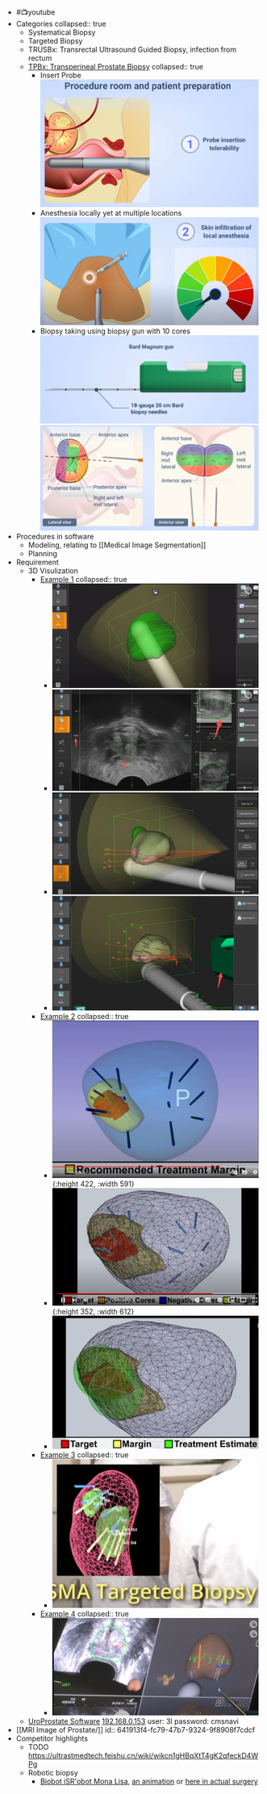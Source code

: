 - #📺️youtube
- Categories
  collapsed:: true
	- Systematical Biopsy
	- Targeted Biopsy
	- TRUSBx: Transrectal Ultrasound Guided Biopsy, infection from rectum
	- [TPBx: Transperineal Prostate Biopsy](https://www.youtube.com/watch?v=JUIpUXSSOs0)
	  collapsed:: true
		- Insert Probe
		  ![image.png](../assets/image_1679292863305_0.png)
		- Anesthesia locally yet at multiple locations
		  ![image.png](../assets/image_1679292891882_0.png)
		- Biopsy taking using biopsy gun with 10 cores
		  ![image.png](../assets/image_1679292962036_0.png)
		  ![image.png](../assets/image_1679292991004_0.png)
- Procedures in software
	- Modeling, relating to [[Medical Image Segmentation]]
	- Planning
- Requirement
	- 3D Visulization
		- [Example 1](https://www.youtube.com/watch?v=1bdRe0Zdof4)
		  collapsed:: true
			- ![image.png](../assets/image_1679293279606_0.png)
			- ![image.png](../assets/image_1679293385788_0.png)
			- ![image.png](../assets/image_1679293435502_0.png)
			- ![image.png](../assets/image_1679293526674_0.png)
		- [Example 2](https://www.youtube.com/watch?v=JUIpUXSSOs0)
		  collapsed:: true
			- ![image.png](../assets/image_1679291938697_0.png){:height 422, :width 591}
			- ![image.png](../assets/image_1679292031237_0.png){:height 352, :width 612}
			- ![image.png](../assets/image_1679292048326_0.png)
		- [Example 3](https://www.youtube.com/watch?v=CVDwoewt1kY)
		  collapsed:: true
			- ![image.png](../assets/image_1679294383638_0.png)
		- [Example 4](https://www.youtube.com/watch?v=QKKE8qirm9A)
		  collapsed:: true
			- ![image.png](../assets/image_1679294743766_0.png)
	- [UroProstate Software](https://gitlab.ultrastmedtech.com/Jinqiang/uroprostate)
	  [192.168.0.153](http://192.168.0.153)
	  user: 3I
	  password: cmsnavi
- [[MRI Image of Prostate/]]
  id:: 641913f4-fc79-47b7-9324-9f8908f7cdcf
- Competitor highlights
	- TODO https://ultrastmedtech.feishu.cn/wiki/wikcn1gHBqXtT4gK2qfeckD4WPg
	- Robotic biopsy
		- [Biobot iSR'obot Mona Lisa](https://youtube.com/watch?v=mfzGtg9cAB0&si=EnSIkaIECMiOmarE), [an animation](https://www.youtube.com/watch?v=hD1p3w5p4O0) or [here in actual surgery](https://youtube.com/watch?v=1bdRe0Zdof4&si=EnSIkaIECMiOmarE&t=59)